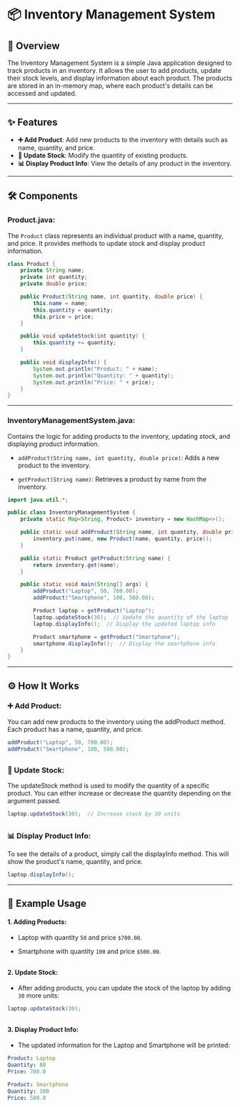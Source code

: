 # 📦 Inventory Management System

## 📜 Overview

The Inventory Management System is a simple Java application designed to track products in an inventory. It allows the user to add products, update their stock levels, and display information about each product. The products are stored in an in-memory map, where each product's details can be accessed and updated.

---

## ✨ Features

- **➕ Add Product**: Add new products to the inventory with details such as name, quantity, and price.
- **🔄 Update Stock**: Modify the quantity of existing products.
- **📊 Display Product Info**: View the details of any product in the inventory.

---

## 🛠 Components

### **Product.java**:
The `Product` class represents an individual product with a name, quantity, and price. It provides methods to update stock and display product information.

```java
class Product {
    private String name;
    private int quantity;
    private double price;

    public Product(String name, int quantity, double price) {
        this.name = name;
        this.quantity = quantity;
        this.price = price;
    }

    public void updateStock(int quantity) {
        this.quantity += quantity;
    }

    public void displayInfo() {
        System.out.println("Product: " + name);
        System.out.println("Quantity: " + quantity);
        System.out.println("Price: " + price);
    }
}
```

---
### **InventoryManagementSystem.java:**
Contains the logic for adding products to the inventory, updating stock, and displaying product information.

  - `addProduct(String name, int quantity, double price)`: Adds a new product to the inventory.

  - `getProduct(String name)`: Retrieves a product by name from the inventory.

```java
import java.util.*;

public class InventoryManagementSystem {
    private static Map<String, Product> inventory = new HashMap<>();

    public static void addProduct(String name, int quantity, double price) {
        inventory.put(name, new Product(name, quantity, price));
    }

    public static Product getProduct(String name) {
        return inventory.get(name);
    }

    public static void main(String[] args) {
        addProduct("Laptop", 50, 700.00);
        addProduct("Smartphone", 100, 500.00);

        Product laptop = getProduct("Laptop");
        laptop.updateStock(30);  // Update the quantity of the laptop
        laptop.displayInfo();  // Display the updated laptop info

        Product smartphone = getProduct("Smartphone");
        smartphone.displayInfo();  // Display the smartphone info
    }
}
```

---
## ⚙️ How It Works
### ➕ Add Product: 
You can add new products to the inventory using the addProduct method. Each product has a name, quantity, and price.

```java
addProduct("Laptop", 50, 700.00);
addProduct("Smartphone", 100, 500.00);
```
##
### 🔄 Update Stock: 
The updateStock method is used to modify the quantity of a specific product. You can either increase or decrease the quantity depending on the argument passed.

```java
laptop.updateStock(30);  // Increase stock by 30 units
```
##
### 📊 Display Product Info: 
To see the details of a product, simply call the displayInfo method. This will show the product's name, quantity, and price.

```java
laptop.displayInfo();
```
---

## 📝 Example Usage
#### 1. Adding Products:
  - Laptop with quantity `50` and price `$700.00`.

  - Smartphone with quantity `100` and price `$500.00`.
##
#### 2. Update Stock:
  - After adding products, you can update the stock of the laptop by adding `30` more units:

```java
laptop.updateStock(30);
```
##
#### 3. Display Product Info:
  - The updated information for the Laptop and Smartphone will be printed:

```yaml
Product: Laptop
Quantity: 80
Price: 700.0

Product: Smartphone
Quantity: 100
Price: 500.0
```
